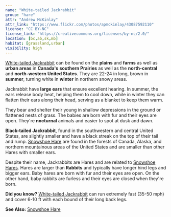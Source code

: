 ```yaml
---
name: "White-tailed Jackrabbit"
group: "hare"
attr: "Andrew McKinlay"
attr_link: "https://www.flickr.com/photos/apmckinlay/43087592110"
license: "CC BY-NC"
license_link: "https://creativecommons.org/licenses/by-nc/2.0/"
location: [bc,ab,sk,mb]
habitat: [grassland,urban]
visibility: high
---
```

[White-tailed Jackrabbit](/animals/whtjack/) can be found on the **plains** and **farms** as well as **urban areas** in **Canada's** **southern Prairies** as well as the **north-central** and **north-western** **United States**. They are 22-24 in long, brown in **summer**, turning white in **winter** in northern snowy areas.

Jackrabbit have **large ears** that ensure excellent hearing. In summer, the ears release body heat, helping them to cool down, while in winter they can flatten their ears along their head, serving as a blanket to keep them warm.

They bear and shelter their young in shallow depressions in the ground or flattened nests of grass. The babies are born with fur and their eyes are open. They're **nocturnal** animals and easier to spot at dusk and dawn.

**Black-tailed Jackrabbit**, found in the southwestern and central United States, are slightly smaller and have a black streak on the top of their tail and rump. [Snowshoe Hare](/animals/snowhare/) are found in the forests of Canada, Alaska, and northern mountainous areas of the United States and are smaller than other Hares with smaller ears.

Despite their name, Jackrabbits are Hares and are related to [Snowshoe Hares](/animals/snowhare/). Hares are larger than **Rabbits** and typically have longer hind legs and bigger ears. Baby hares are born with fur and their eyes are open. On the other hand, baby rabbits are furless and their eyes are closed when they're born.

**Did you know?** [White-tailed Jackrabbit](/animals/whtjack/) can run extremely fast (35-50 mph) and cover 6-10 ft with each bound of their long back legs.

<!-- generated, do not edit -->
**See Also:**
[Snowshoe Hare](/animals/snowhare/)
